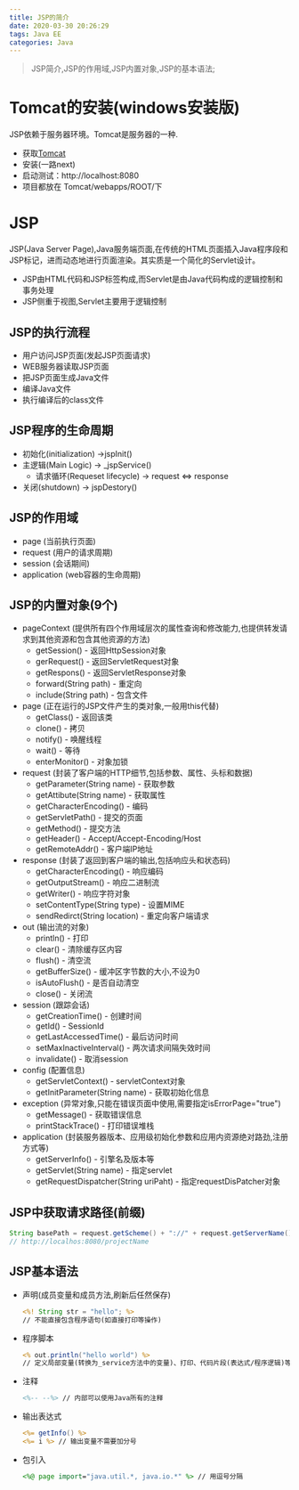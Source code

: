 ```yaml
---
title: JSP的简介
date: 2020-03-30 20:26:29
tags: Java EE
categories: Java
---
```

>JSP简介,JSP的作用域,JSP内置对象,JSP的基本语法;

<!--more-->

# Tomcat的安装(windows安装版)
JSP依赖于服务器环境。Tomcat是服务器的一种.
- 获取[Tomcat](https://tomcat.apache.org/download-90.cgi)
- 安装(一路next)
- 启动测试：http://localhost:8080
- 项目都放在 Tomcat/webapps/ROOT/下

# JSP
JSP(Java Server Page),Java服务端页面,在传统的HTML页面插入Java程序段和JSP标记，进而动态地进行页面渲染。其实质是一个简化的Servlet设计。
- JSP由HTML代码和JSP标签构成,而Servlet是由Java代码构成的逻辑控制和事务处理
- JSP侧重于视图,Servlet主要用于逻辑控制

## JSP的执行流程
- 用户访问JSP页面(发起JSP页面请求)
- WEB服务器读取JSP页面
- 把JSP页面生成Java文件
- 编译Java文件
- 执行编译后的class文件

## JSP程序的生命周期
- 初始化(initialization) ->jspInit()
- 主逻辑(Main Logic) -> _jspService()
  * 请求循环(Requeset lifecycle) -> request <=> response
- 关闭(shutdown) -> jspDestory()

## JSP的作用域
- page (当前执行页面)
- request (用户的请求周期)
- session (会话期间)
- application (web容器的生命周期)

## JSP的内置对象(9个)
- pageContext (提供所有四个作用域层次的属性查询和修改能力,也提供转发请求到其他资源和包含其他资源的方法)
  * getSession() - 返回HttpSession对象
  * gerRequest() - 返回ServletRequest对象
  * getRespons() - 返回ServletResponse对象
  * forward(String path) - 重定向
  * include(String path) - 包含文件
- page (正在运行的JSP文件产生的类对象,一般用this代替)
  * getClass() - 返回该类
  * clone() - 拷贝
  * notify() - 唤醒线程
  * wait() - 等待
  * enterMonitor() - 对象加锁
- request (封装了客户端的HTTP细节,包括参数、属性、头标和数据)
  * getParameter(String name) - 获取参数
  * getAttibute(String name) - 获取属性
  * getCharacterEncoding() - 编码
  * getServletPath() - 提交的页面
  * getMethod() - 提交方法
  * getHeader() - Accept/Accept-Encoding/Host
  * getRemoteAddr() - 客户端IP地址
- response (封装了返回到客户端的输出,包括响应头和状态码)
  * getCharacterEncoding() - 响应编码
  * getOutputStream() - 响应二进制流
  * getWriter() - 响应字符对象
  * setContentType(String type) - 设置MIME
  * sendRedirct(String location) - 重定向客户端请求
- out (输出流的对象)
  * println() - 打印
  * clear() - 清除缓存区内容
  * flush() - 清空流
  * getBufferSize() - 缓冲区字节数的大小,不设为0
  * isAutoFlush() - 是否自动清空
  * close() - 关闭流
- session (跟踪会话)
  * getCreationTime() - 创建时间
  * getId() - SessionId
  * getLastAccessedTime() - 最后访问时间
  * setMaxInactiveInterval() - 两次请求间隔失效时间
  * invalidate() - 取消session
- config (配置信息)
  * getServletContext() - servletContext对象
  * getInitParameter(String name) - 获取初始化信息
- exception (异常对象,只能在错误页面中使用,需要指定isErrorPage="true")
  * getMessage() - 获取错误信息
  * printStackTrace() -  打印错误堆栈
- application (封装服务器版本、应用级初始化参数和应用内资源绝对路劲,注册方式等)
  * getServerInfo() - 引擎名及版本等
  * getServlet(String name) - 指定servlet
  * getRequestDispatcher(String uriPaht) - 指定requestDisPatcher对象 

## JSP中获取请求路径(前缀)
```Java
String basePath = request.getScheme() + "://" + request.getServerName() + ":" + request.getServerPort() + "/" + request.getServletContext().getContextPath();
// http://localhos:8080/projectName 
```

## JSP基本语法
- 声明(成员变量和成员方法,刷新后任然保存)
  ```JSP
  <%! String str = "hello"; %> 
  // 不能直接包含程序语句(如直接打印等操作)
  ```
- 程序脚本
  ```JSP
  <% out.println("hello world") %>
  // 定义局部变量(转换为_service方法中的变量)、打印、代码片段(表达式/程序逻辑)等
  ```
- 注释
  ```JSP
  <%-- --%> // 内部可以使用Java所有的注释
  ```
- 输出表达式
  ```JSP
  <%= getInfo() %>
  <%= i %> // 输出变量不需要加分号
  ```
- 包引入
  ```JSP
  <%@ page import="java.util.*, java.io.*" %> // 用逗号分隔
  ```
